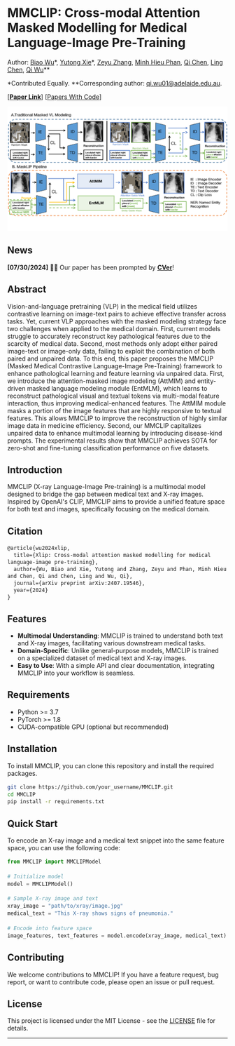 # MMCLIP: Cross-modal Attention Masked Modelling for Medical Language-Image Pre-Training

Author: [Biao Wu](https://scholar.google.com/citations?user=Y3SBBWMAAAAJ&hl=en)\*, [Yutong Xie](https://scholar.google.com/citations?user=ddDL9HMAAAAJ&hl=zh-CN)\*, [Zeyu Zhang](https://steve-zeyu-zhang.github.io/), [Minh Hieu Phan](https://scholar.google.com/citations?user=gSEw8EsAAAAJ&hl=en), [Qi Chen](https://scholar.google.com/citations?user=OgKU77kAAAAJ&hl=zh-CN), [Ling Chen](https://scholar.google.com.au/citations?hl=en&user=L5aYWQcAAAAJ&view_op=list_works&sortby=pubdate), [Qi Wu](https://scholar.google.co.uk/citations?user=aKXe1FEAAAAJ&hl=en)\**

*Contributed Equally. \**Corresponding author: qi.wu01@adelaide.edu.au.

[[**Paper Link**](https://arxiv.org/pdf/2407.19546)] [[Papers With Code](https://paperswithcode.com/paper/MMCLIP-cross-modal-attention-masked-modelling)]

![MMCLIP](image_first_0302_1-2.png)

## News

**[07/30/2024]** 🎉🎉 Our paper has been prompted by [**CVer**](https://wx.zsxq.com/mweb/views/topicdetail/topicdetail.html?topic_id=8855158522148252&group_id=142181451122&inviter_id=28514284588581)!

## Abstract

Vision-and-language pretraining (VLP) in the medical field utilizes contrastive learning on image-text pairs to achieve effective transfer across tasks. Yet, current VLP approaches with the masked modeling strategy face two challenges when applied to the medical domain. First, current models struggle to accurately reconstruct key pathological features due to the scarcity of medical data. Second, most methods only adopt either paired image-text or image-only data, failing to exploit the combination of both paired and unpaired data. To this end, this paper proposes the MMCLIP (Masked Medical Contrastive Language-Image Pre-Training) framework to enhance pathological learning and feature learning via unpaired data. First, we introduce the attention-masked image modeling (AttMIM) and entity-driven masked language modeling module (EntMLM), which learns to reconstruct pathological visual and textual tokens via multi-modal feature interaction, thus improving medical-enhanced features. The AttMIM module masks a portion of the image features that are highly responsive to textual features. This allows MMCLIP to improve the reconstruction of highly similar image data in medicine efficiency. Second, our MMCLIP capitalizes unpaired data to enhance multimodal learning by introducing disease-kind prompts. The experimental results show that MMCLIP achieves SOTA for zero-shot and fine-tuning classification performance on five datasets.

## Introduction

MMCLIP (X-ray Language-Image Pre-training) is a multimodal model designed to bridge the gap between medical text and X-ray images. Inspired by OpenAI's CLIP, MMCLIP aims to provide a unified feature space for both text and images, specifically focusing on the medical domain.

## Citation
```
@article{wu2024xlip,
  title={Xlip: Cross-modal attention masked modelling for medical language-image pre-training},
  author={Wu, Biao and Xie, Yutong and Zhang, Zeyu and Phan, Minh Hieu and Chen, Qi and Chen, Ling and Wu, Qi},
  journal={arXiv preprint arXiv:2407.19546},
  year={2024}
}
```

## Features

- **Multimodal Understanding**: MMCLIP is trained to understand both text and X-ray images, facilitating various downstream medical tasks.
- **Domain-Specific**: Unlike general-purpose models, MMCLIP is trained on a specialized dataset of medical text and X-ray images.
- **Easy to Use**: With a simple API and clear documentation, integrating MMCLIP into your workflow is seamless.

## Requirements

- Python >= 3.7
- PyTorch >= 1.8
- CUDA-compatible GPU (optional but recommended)

## Installation

To install MMCLIP, you can clone this repository and install the required packages.

```bash
git clone https://github.com/your_username/MMCLIP.git
cd MMCLIP
pip install -r requirements.txt
```

## Quick Start

To encode an X-ray image and a medical text snippet into the same feature space, you can use the following code:

```python
from MMCLIP import MMCLIPModel

# Initialize model
model = MMCLIPModel()

# Sample X-ray image and text
xray_image = "path/to/xray/image.jpg"
medical_text = "This X-ray shows signs of pneumonia."

# Encode into feature space
image_features, text_features = model.encode(xray_image, medical_text)
```

## Contributing

We welcome contributions to MMCLIP! If you have a feature request, bug report, or want to contribute code, please open an issue or pull request.

## License

This project is licensed under the MIT License - see the [LICENSE](LICENSE) file for details.

--- 
